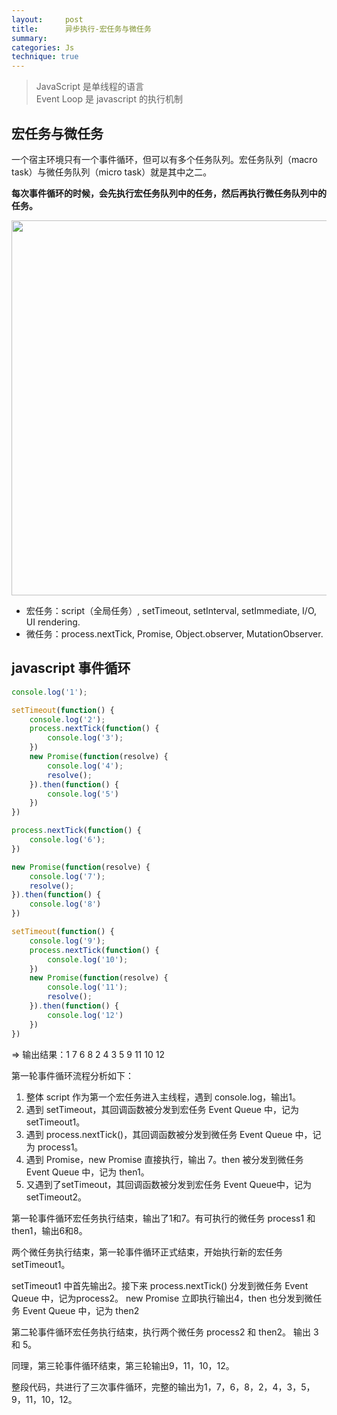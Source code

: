 ```yaml
---
layout:     post
title:      异步执行-宏任务与微任务 
summary: 
categories: Js
technique: true
---
```


> JavaScript 是单线程的语言  
> Event Loop 是 javascript 的执行机制


## 宏任务与微任务

一个宿主环境只有一个事件循环，但可以有多个任务队列。宏任务队列（macro task）与微任务队列（micro task）就是其中之二。   

**每次事件循环的时候，会先执行宏任务队列中的任务，然后再执行微任务队列中的任务。**  


<img src="https://raw.githubusercontent.com/Selenamona/Selenamona.github.io/master/assets/images/tasks.png" width="600"/>

- 宏任务：script（全局任务）, setTimeout, setInterval, setImmediate, I/O, UI rendering.  
- 微任务：process.nextTick, Promise, Object.observer, MutationObserver.


## javascript 事件循环

```javascript
console.log('1');

setTimeout(function() {
    console.log('2');
    process.nextTick(function() {
        console.log('3');
    })
    new Promise(function(resolve) {
        console.log('4');
        resolve();
    }).then(function() {
        console.log('5')
    })
})

process.nextTick(function() {
    console.log('6');
})

new Promise(function(resolve) {
    console.log('7');
    resolve();
}).then(function() {
    console.log('8')
})

setTimeout(function() {
    console.log('9');
    process.nextTick(function() {
        console.log('10');
    })
    new Promise(function(resolve) {
        console.log('11');
        resolve();
    }).then(function() {
        console.log('12')
    })
})
```

=> 输出结果：1 7 6 8 2 4 3 5 9 11 10  12 

第一轮事件循环流程分析如下：

1. 整体 script 作为第一个宏任务进入主线程，遇到 console.log，输出1。
2. 遇到 setTimeout，其回调函数被分发到宏任务 Event Queue 中，记为 setTimeout1。
3. 遇到 process.nextTick()，其回调函数被分发到微任务 Event Queue 中，记为 process1。
4. 遇到 Promise，new Promise 直接执行，输出 7。then 被分发到微任务 Event Queue 中，记为 then1。
5. 又遇到了setTimeout，其回调函数被分发到宏任务 Event Queue中，记为 setTimeout2。

第一轮事件循环宏任务执行结束，输出了1和7。有可执行的微任务 process1 和 then1，输出6和8。

两个微任务执行结束，第一轮事件循环正式结束，开始执行新的宏任务 setTimeout1。

setTimeout1 中首先输出2。接下来 process.nextTick() 分发到微任务 Event Queue 中，记为process2。
new Promise 立即执行输出4，then 也分发到微任务 Event Queue 中，记为 then2

第二轮事件循环宏任务执行结束，执行两个微任务 process2 和 then2。 输出 3 和 5。

同理，第三轮事件循环结束，第三轮输出9，11，10，12。

整段代码，共进行了三次事件循环，完整的输出为1，7，6，8，2，4，3，5，9，11，10，12。

